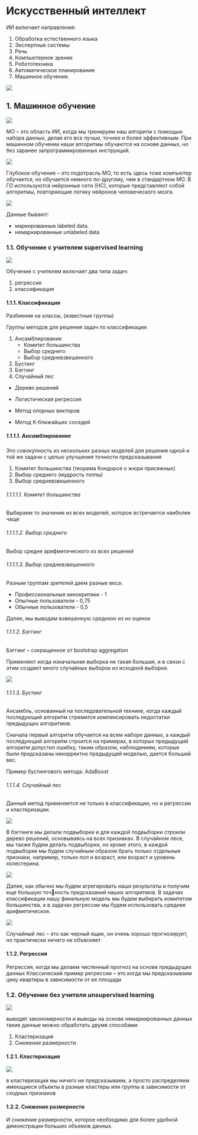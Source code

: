 # Искусственный интеллект

ИИ включает направления:
1. Обработка естественного языка
2. Экспертные системы
3. Речь
4. Компьютерное зрение 
5. Робототехника
6. Автоматическое планирование
7. Машинное обучение.

<img src=pics/00.png>

## 1. Машинное обучение

<img src=pics/01.png>

МО – это область ИИ, когда мы тренируем наш алгоритм с помощью набора данных,
делая его все лучше, точнее и более эффективным. При машинном обучении наши алгоритмы
обучаются на основе данных, но без заранее запрограммированных инструкций. 

<img src=pics/02.png>

Глубокое обучение – это подотрасль МО, то есть здесь тоже компьютер
обучается, но обучается немного по-другому, чем в стандартном МО. В ГО используются нейронные сети (НС), которые представляют собой алгоритмы, повторяющие логику нейронов
человеческого мозга.

<img src=pics/03.png>

Данные бывают:
- маркированные labeled data.
- немаркированные unlabeled data

### 1.1. Обучение с учителем supervised learning

<img src=pics/04.png>

Обучение с учителем включает два типа задач: 
1. регрессия 
2. классификация

#### 1.1.1. Классификация

Разбиение на классы, (известные группы)

Группы методов для решения задач по классификации:
1. Ансамблирование
    - Комитет большинства
    - Выбор среднего
    - Выбор средневзвешенного
2. Бустинг
3. Бэггинг
4. Случайный лес
- Дерево решений
- Логистическая регрессия

- Метод опорных векторов
- Метод К-ближайших соседей

##### 1.1.1.1. Ансамблирование

Это совокупность из нескольких разных моделей для решения одной и той же задачи с целью улучшения точности предсказывания

1. Комитет большинства (теорема Кондорсе о жюри присяжных)
2. Выбор среднего (мудрость толпы)
3. Выбор средневзвешенного

###### 1.1.1.1.1. Комитет большинства

Выбираем то значение из всех моделей, которое встречается наиболее чаще

###### 1.1.1.1.2. Выбор среднего

Выбор средне арифметического из всех решений

###### 1.1.1.1.3. Выбор средневзвешенного

Разным группам зрителей даем разные веса:

- Профессиональные кинокритики - 1
- Опытные пользователи - 0,75
- Обычные пользователи - 0,5

Далее, мы выводим взвешенную среднюю из их оценок

###### 1.1.1.2. Бэггинг

Бэггинг – сокращенное от bootstrap aggregation

Применяют когда изначальная выборка не такая большая, и в связи с этим создают много случайных выборок из исходной выборки.

<img src=pics/07.png>

###### 1.1.1.3. Бустинг

Ансамбль, основанный на последовательной технике, когда каждый последующий алгоритм стремится компенсировать недостатки предыдущих алгоритмов.

Сначала первый алгоритм обучается на всем наборе данных, а каждый последующий алгоритм строится на примерах, в которых предыдущий алгоритм допустил ошибку, таким образом, наблюдениям, которые были предсказаны некорректно предыдущей моделью, дается больший вес.

Пример бустингового метода: AdaBoost

###### 1.1.1.4. Случайный лес

Данный метод применяется не только в классификации, но и регрессии и кластеризации.

<img src=pics/08.png>

В бэггинге мы делали подвыборки и для каждой подвыборки строили дерево решений, основываясь на всех признаках. В случайном лесе, мы также будем делать подвыборки, но кроме этого, в каждой подвыборке мы будем случайным образом брать только отдельные признаки, например, только пол и возраст, или возраст и уровень холестерина.

<img src=pics/09.png>

Далее, как обычно мы будем агрегировать наши результаты и получим еще большую точность предсказаний наших алгоритмов. В задачах классификации нашу финальную модель мы
будем выбирать комитетом большинства, а в задачах регрессии мы будем использовать среднее
арифметическое.

<img src=pics/10.png>

Случайный лес – это как черный ящик, он очень хорошо прогнозирует, но практически ничего не объясняет

#### 1.1.2. Регрессия

Регрессия, когда мы делаем численный прогноз на основе предыдущих данных
Классический пример регрессии – это когда мы предсказываем цену квартиры в зависимости от ее площади

### 1.2. Обучение без учителя unsupervised learning

<img src=pics/05.png>

выводят закономерности и выводы на основе немаркированных данных
такие данные можно обработать двумя способами:
1. Кластеризация
2. Снижение размерности

#### 1.2.1. Кластеризация

<img src=pics/06.png>

в кластеризации мы ничего не предсказываем, а просто распределяем имеющиеся объекты в разные кластеры или группы в зависимости от сходных признаков

#### 1.2.2. Снижение размерности

И снижение размерности, которое необходимо для более удобной демонстрации больших объемов данных.


